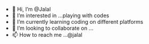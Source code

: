 - 👋 Hi, I’m @Jalal
- 👀 I’m interested in ...playing with codes
- 🌱 I’m currently learning coding on different platforms
- 💞️ I’m looking to collaborate on ...
- 📫 How to reach me ...@jalal

<!---
Jalal4u/Jalal4u is a ✨ special ✨ repository because its `README.md` (this file) appears on your GitHub profile.
You can click the Preview link to take a look at your changes.
--->
